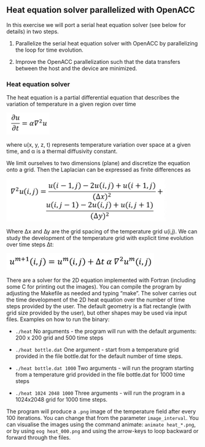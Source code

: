 ## Heat equation solver parallelized with OpenACC

In this exercise we will port a serial heat equation solver (see below
for details) in two steps.

1. Parallelize the serial heat equation solver with OpenACC by parallelizing
the loop for time evolution.  

2. Improve the OpenACC parallelization such that the data transfers between
the host and the device are minimized.


### Heat equation solver

The heat equation is a partial differential equation that describes the variation of
temperature in a given region over time

<img  
src="images/laplacian.png"  
alt="du/dt = alpha * nabla^2 u" 
height="58" >

where u(x, y, z, t) represents temperature variation over space at a
given time, and α is a thermal diffusivity constant.


We limit ourselves to two dimensions (plane) and discretize the
equation onto a grid.  Then the Laplacian can be expressed as finite
differences as 

<img  
src="images/fidi.png"  
alt="" 
height="113" >


Where ∆x and ∆y are the grid spacing of the temperature
grid u(i,j). We can study the development of the temperature grid with
explicit time evolution over time steps ∆t: 

<img  
src="images/timeevo.png"  
alt="" 
height="45" >

There are a solver for the 2D equation implemented with Fortran
(including some C for printing out the images). You can compile the
program by adjusting the Makefile as needed and typing “make”.  The
solver carries out the time development of the 2D heat equation over
the number of time steps provided by the user. The default geometry is
a flat rectangle (with grid size provided by the user), but other
shapes may be used via input files. Examples on how to run the binary: 

 * ```./heat``` No arguments - the program will run with the default arguments: 200
x 200 grid and 500 time steps

 * ```./heat bottle.dat``` One argument - start from a temperature grid
provided in the file bottle.dat for the default number of time steps.

 * ```./heat bottle.dat 1000``` Two arguments - will run the program
starting from a temperature grid provided in the file bottle.dat for
1000 time steps

 * ```./heat 1024 2048 1000``` Three arguments - will run the program in a 1024x2048 grid for 1000 time
steps.

The program will produce a ```.png``` image of the temperature field
after every 100 iterations. You can change that from the parameter
```image_interval```.  You can visualise the images using the command
animate: ```animate heat_*.png```, or by using ```eog heat_000.png``` and using the
arrow-keys to loop backward or forward through the files.